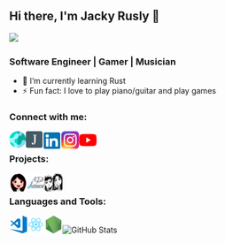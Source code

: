 ## Hi there, I'm Jacky Rusly 👋

![](https://komarev.com/ghpvc/?username=jackyrusly&color=3b9fa6)

### Software Engineer | Gamer | Musician

- 🌱 I’m currently learning Rust
- ⚡ Fun fact: I love to play piano/guitar and play games

### Connect with me:

[<img align="left" alt="jackyrusly.web.id" width="30px" src="https://raw.githubusercontent.com/jackyrusly/jackyrusly/master/assets/jackyrusly.png" />][jrcv]
[<img align="left" alt="jackyrusly.web.id" width="30px" src="https://raw.githubusercontent.com/jackyrusly/jackyrusly/master/assets/portfolio.png" />][website]
[<img align="left" alt="LinkedIn" width="34px" src="https://raw.githubusercontent.com/jackyrusly/jackyrusly/master/assets/linkedin.png" />][linkedin]
[<img align="left" alt="Instagram" width="32px" src="https://raw.githubusercontent.com/jackyrusly/jackyrusly/master/assets/instagram.png" />][instagram]
[<img align="left" alt="YouTube" width="32px" src="https://raw.githubusercontent.com/jackyrusly/jackyrusly/master/assets/youtube.png" />][youtube]

<br />

### Projects:
[<img align="left" alt="Ester Wijaya" width="32px" src="https://raw.githubusercontent.com/jackyrusly/jackyrusly/master/assets/esterwijaya.png" />][esterwijaya]
[<img align="left" alt="JRChord" width="32px" src="https://raw.githubusercontent.com/jackyrusly/jackyrusly/master/assets/jrchord.png" />][jrchord]
[<img align="left" alt="JRExample" width="32px" src="https://raw.githubusercontent.com/jackyrusly/jackyrusly/master/assets/jr.png" />][jrexample]

<br />

### Languages and Tools:

<img align="left" alt="Visual Studio Code" width="32px" src="https://raw.githubusercontent.com/jackyrusly/jackyrusly/master/assets/vscode.png" />
<img align="left" alt="React" width="32px" src="https://raw.githubusercontent.com/jackyrusly/jackyrusly/master/assets/react.png" />
<img align="left" alt="Node.js" width="32px" src="https://raw.githubusercontent.com/jackyrusly/jackyrusly/master/assets/nodejs.png" />

<br />

<img alt="GitHub Stats" src="https://github-readme-stats.vercel.app/api?username=jackyrusly&show_icons=true&theme=dark">

[website]: https://jackyrusly.github.io/
[youtube]: https://www.youtube.com/channel/UCNQdZrwWx5vq-DyONhaCUIw
[linkedin]: https://www.linkedin.com/in/jacky-rusly
[instagram]: https://www.instagram.com/jackyrusly/
[esterwijaya]: https://github.com/esterwijaya
[jrchord]: https://github.com/jrchord
[jrcv]: https://jackyrusly.web.id
[jrexample]: https://github.com/jrexample
